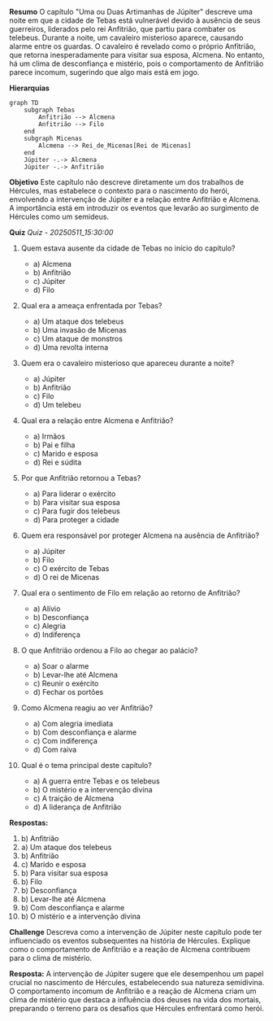 **Resumo**
O capítulo "Uma ou Duas Artimanhas de Júpiter" descreve uma noite em que a cidade de Tebas está vulnerável devido à ausência de seus guerreiros, liderados pelo rei Anfitrião, que partiu para combater os telebeus. Durante a noite, um cavaleiro misterioso aparece, causando alarme entre os guardas. O cavaleiro é revelado como o próprio Anfitrião, que retorna inesperadamente para visitar sua esposa, Alcmena. No entanto, há um clima de desconfiança e mistério, pois o comportamento de Anfitrião parece incomum, sugerindo que algo mais está em jogo.

**Hierarquias**
```mermaid
graph TD
    subgraph Tebas
        Anfitrião --> Alcmena
        Anfitrião --> Filo
    end
    subgraph Micenas
        Alcmena --> Rei_de_Micenas[Rei de Micenas]
    end
    Júpiter -.-> Alcmena
    Júpiter -.-> Anfitrião
```

**Objetivo**
Este capítulo não descreve diretamente um dos trabalhos de Hércules, mas estabelece o contexto para o nascimento do herói, envolvendo a intervenção de Júpiter e a relação entre Anfitrião e Alcmena. A importância está em introduzir os eventos que levarão ao surgimento de Hércules como um semideus.

**Quiz**
*Quiz - 20250511_15:30:00*
1. Quem estava ausente da cidade de Tebas no início do capítulo?
   - a) Alcmena
   - b) Anfitrião
   - c) Júpiter
   - d) Filo

2. Qual era a ameaça enfrentada por Tebas?
   - a) Um ataque dos telebeus
   - b) Uma invasão de Micenas
   - c) Um ataque de monstros
   - d) Uma revolta interna

3. Quem era o cavaleiro misterioso que apareceu durante a noite?
   - a) Júpiter
   - b) Anfitrião
   - c) Filo
   - d) Um telebeu

4. Qual era a relação entre Alcmena e Anfitrião?
   - a) Irmãos
   - b) Pai e filha
   - c) Marido e esposa
   - d) Rei e súdita

5. Por que Anfitrião retornou a Tebas?
   - a) Para liderar o exército
   - b) Para visitar sua esposa
   - c) Para fugir dos telebeus
   - d) Para proteger a cidade

6. Quem era responsável por proteger Alcmena na ausência de Anfitrião?
   - a) Júpiter
   - b) Filo
   - c) O exército de Tebas
   - d) O rei de Micenas

7. Qual era o sentimento de Filo em relação ao retorno de Anfitrião?
   - a) Alívio
   - b) Desconfiança
   - c) Alegria
   - d) Indiferença

8. O que Anfitrião ordenou a Filo ao chegar ao palácio?
   - a) Soar o alarme
   - b) Levar-lhe até Alcmena
   - c) Reunir o exército
   - d) Fechar os portões

9. Como Alcmena reagiu ao ver Anfitrião?
   - a) Com alegria imediata
   - b) Com desconfiança e alarme
   - c) Com indiferença
   - d) Com raiva

10. Qual é o tema principal deste capítulo?
    - a) A guerra entre Tebas e os telebeus
    - b) O mistério e a intervenção divina
    - c) A traição de Alcmena
    - d) A liderança de Anfitrião

**Respostas:**
1. b) Anfitrião
2. a) Um ataque dos telebeus
3. b) Anfitrião
4. c) Marido e esposa
5. b) Para visitar sua esposa
6. b) Filo
7. b) Desconfiança
8. b) Levar-lhe até Alcmena
9. b) Com desconfiança e alarme
10. b) O mistério e a intervenção divina

**Challenge**
Descreva como a intervenção de Júpiter neste capítulo pode ter influenciado os eventos subsequentes na história de Hércules. Explique como o comportamento de Anfitrião e a reação de Alcmena contribuem para o clima de mistério.

**Resposta:**
A intervenção de Júpiter sugere que ele desempenhou um papel crucial no nascimento de Hércules, estabelecendo sua natureza semidivina. O comportamento incomum de Anfitrião e a reação de Alcmena criam um clima de mistério que destaca a influência dos deuses na vida dos mortais, preparando o terreno para os desafios que Hércules enfrentará como herói.